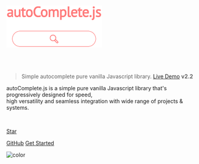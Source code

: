 <a href="https://tarekraafat.github.io/autoComplete.js/demo/">
	<img src="./img/autoComplete.js.svg" alt= "autoComplete.js Logo" style="padding-bottom: 50px; width: 250px;">
</a>

> Simple autocomplete pure vanilla Javascript library. <a href="https://tarekraafat.github.io/autoComplete.js/demo/" target="\_blank">Live Demo</a> **v2.2**

autoComplete.js is a simple pure vanilla Javascript library that's progressively designed for speed,<br>high versatility and seamless integration with wide range of projects & systems.

<br>

<div class="sharethis-inline-share-buttons"></div>

<a class="github-button" href="https://github.com/TarekRaafat/autoComplete.js" data-icon="octicon-star" data-size="large" data-show-count="true" aria-label="Star tarekraafat/autoComplete.js on GitHub">Star</a>

[GitHub](https://github.com/TarekRaafat/autoComplete.js)
[Get Started](#introduction)

![color](#fff)
